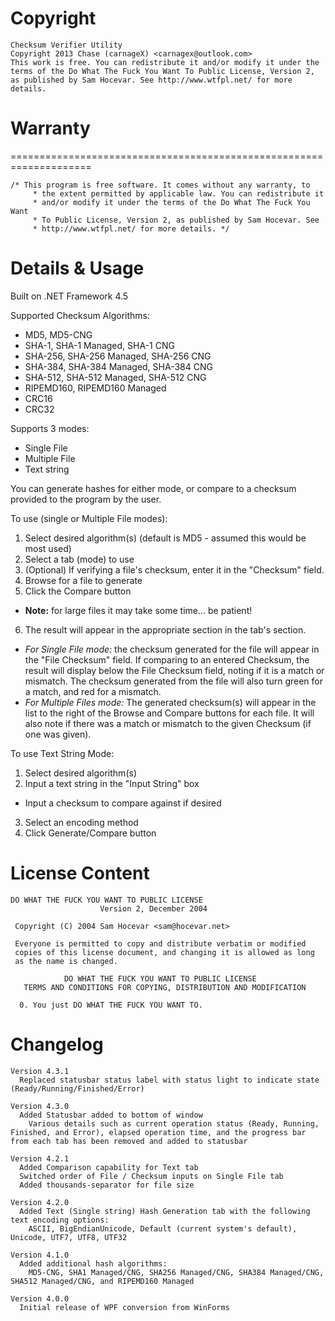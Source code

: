 
# Copyright

```
Checksum Verifier Utility
Copyright 2013 Chase (carnageX) <carnagex@outlook.com>
This work is free. You can redistribute it and/or modify it under the
terms of the Do What The Fuck You Want To Public License, Version 2,
as published by Sam Hocevar. See http://www.wtfpl.net/ for more details.
```

# Warranty
====================================================================
```
/* This program is free software. It comes without any warranty, to
     * the extent permitted by applicable law. You can redistribute it
     * and/or modify it under the terms of the Do What The Fuck You Want
     * To Public License, Version 2, as published by Sam Hocevar. See
     * http://www.wtfpl.net/ for more details. */
```

# Details & Usage

Built on .NET Framework 4.5

Supported Checksum Algorithms:
* MD5, MD5-CNG
* SHA-1, SHA-1 Managed, SHA-1 CNG
* SHA-256, SHA-256 Managed, SHA-256 CNG
* SHA-384, SHA-384 Managed, SHA-384 CNG
* SHA-512, SHA-512 Managed, SHA-512 CNG
* RIPEMD160, RIPEMD160 Managed
* CRC16
* CRC32

Supports 3 modes: 
* Single File
* Multiple File
* Text string

You can generate hashes for either mode, or compare to a checksum provided to the program by the user. 

To use (single or Multiple File modes):
1. Select desired algorithm(s) (default is MD5 - assumed this would be most used)
2. Select a tab (mode) to use
3. (Optional) If verifying a file's checksum, enter it in the "Checksum" field. 
4. Browse for a file to generate
5. Click the Compare button 
  - **Note:** for large files it may take some time... be patient!
6. The result will appear in the appropriate section in the tab's section.
  - _For Single File mode:_ the checksum generated for the file will appear in the "File Checksum" field.  If comparing to an entered Checksum, the result will display below the File Checksum field, noting if it is a match or mismatch.  The checksum generated from the file will also turn green for a match, and red for a mismatch. 
  - _For Multiple Files mode:_ The generated checksum(s) will appear in the list to the right of the Browse and Compare buttons for each file.  It will also note if there was a match or mismatch to the given Checksum (if one was given). 

To use Text String Mode: 
1. Select desired algorithm(s)
2. Input a text string in the "Input String" box
  - Input a checksum to compare against if desired
3. Select an encoding method
4. Click Generate/Compare button

# License Content

```
DO WHAT THE FUCK YOU WANT TO PUBLIC LICENSE 
                    Version 2, December 2004 

 Copyright (C) 2004 Sam Hocevar <sam@hocevar.net> 

 Everyone is permitted to copy and distribute verbatim or modified 
 copies of this license document, and changing it is allowed as long 
 as the name is changed. 

            DO WHAT THE FUCK YOU WANT TO PUBLIC LICENSE 
   TERMS AND CONDITIONS FOR COPYING, DISTRIBUTION AND MODIFICATION 

  0. You just DO WHAT THE FUCK YOU WANT TO.
```

# Changelog

```
Version 4.3.1
  Replaced statusbar status label with status light to indicate state (Ready/Running/Finished/Error)

Version 4.3.0
  Added Statusbar added to bottom of window
    Various details such as current operation status (Ready, Running, Finished, and Error), elapsed operation time, and the progress bar from each tab has been removed and added to statusbar
  
Version 4.2.1
  Added Comparison capability for Text tab
  Switched order of File / Checksum inputs on Single File tab
  Added thousands-separator for file size
  
Version 4.2.0
  Added Text (Single string) Hash Generation tab with the following text encoding options: 
    ASCII, BigEndianUnicode, Default (current system's default), Unicode, UTF7, UTF8, UTF32

Version 4.1.0
  Added additional hash algorithms: 
    MD5-CNG, SHA1 Managed/CNG, SHA256 Managed/CNG, SHA384 Managed/CNG, SHA512 Managed/CNG, and RIPEMD160 Managed
    
Version 4.0.0
  Initial release of WPF conversion from WinForms
```
